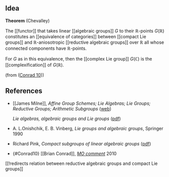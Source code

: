 


## Idea

**Theorem** (Chevalley)

The [[functor]] that takes linear [[algebraic groups]] $G$ to their $\mathbb{R}$-points $G(\mathbb{R})$ constitutes an [[equivalence of categories]] between [[compact Lie groups]] and $\mathbb{R}$-aniosotropic [[reductive algebraic groups]] over $\mathbb{R}$ all whose connected components have $\mathbb{R}$-points.


For $G$ as in this equivalence, then the [[complex Lie group]] $G(\mathbb{C})$ is the [[complexification]] of $G(\mathbb{R})$.

(from ([Conrad 10](#Conrad10)))


## References

* [[James Milne]], _Affine Group Schemes; Lie Algebras; Lie Groups; Reductive Groups; Arithmetic Subgroups_ ([web](http://www.jmilne.org/math/CourseNotes/ala.html)) 

  _Lie algebras, algebraic groups and Lie groups_ ([pdf](http://www.jmilne.org/math/CourseNotes/LAG.pdf))

* A. L.Onishchik, E. B. Vinberg, _Lie groups and algebraic groups_, Springer 1990

* Richard Pink, _Compact subgroups of linear algebraic groups_ ([pdf](http://www.math.ethz.ch/~pink/ftp/LastVersion.pdf))

* {#Conrad10} [[Brian Conrad]], _[MO comment](http://mathoverflow.net/a/16269/381)_ 2010


[[!redirects relation between reductive algebraic groups and compact Lie groups]]

